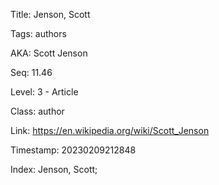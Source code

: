 Title:  Jenson, Scott

Tags:   authors

AKA:    Scott Jenson

Seq:    11.46

Level:  3 - Article

Class:  author

Link:   https://en.wikipedia.org/wiki/Scott_Jenson

Timestamp: 20230209212848

Index:  Jenson, Scott; 
